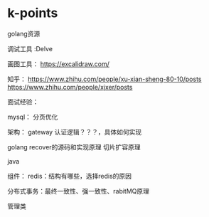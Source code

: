 # k-points

golang资源

调试工具 :Delve

画图工具：
https://excalidraw.com/

知乎：
https://www.zhihu.com/people/xu-xian-sheng-80-10/posts
https://www.zhihu.com/people/xjxer/posts


面试经验：

mysql：
分页优化

架构：
gateway 认证逻辑？？？，具体如何实现


golang
recover的源码和实现原理
切片扩容原理

java



组件：
redis：结构有哪些，选择redis的原因

分布式事务：最终一致性、强一致性、rabitMQ原理

管理类